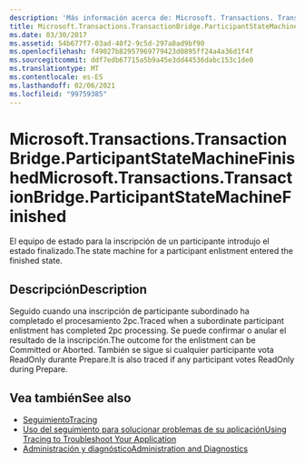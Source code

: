 ```yaml
---
description: 'Más información acerca de: Microsoft. Transactions. TransactionBridge. ParticipantStateMachineFinished'
title: Microsoft.Transactions.TransactionBridge.ParticipantStateMachineFinished
ms.date: 03/30/2017
ms.assetid: 54b677f7-03ad-40f2-9c5d-297a8ad9bf90
ms.openlocfilehash: f49027b82957969779423d0895ff24a4a36d1f4f
ms.sourcegitcommit: ddf7edb67715a5b9a45e3dd44536dabc153c1de0
ms.translationtype: MT
ms.contentlocale: es-ES
ms.lasthandoff: 02/06/2021
ms.locfileid: "99759385"
---
```

# <a name="microsofttransactionstransactionbridgeparticipantstatemachinefinished"></a><span data-ttu-id="86b78-103">Microsoft.Transactions.TransactionBridge.ParticipantStateMachineFinished</span><span class="sxs-lookup"><span data-stu-id="86b78-103">Microsoft.Transactions.TransactionBridge.ParticipantStateMachineFinished</span></span>

<span data-ttu-id="86b78-104">El equipo de estado para la inscripción de un participante introdujo el estado finalizado.</span><span class="sxs-lookup"><span data-stu-id="86b78-104">The state machine for a participant enlistment entered the finished state.</span></span>  
  
## <a name="description"></a><span data-ttu-id="86b78-105">Descripción</span><span class="sxs-lookup"><span data-stu-id="86b78-105">Description</span></span>  

 <span data-ttu-id="86b78-106">Seguido cuando una inscripción de participante subordinado ha completado el procesamiento 2pc.</span><span class="sxs-lookup"><span data-stu-id="86b78-106">Traced when a subordinate participant enlistment has completed 2pc processing.</span></span> <span data-ttu-id="86b78-107">Se puede confirmar o anular el resultado de la inscripción.</span><span class="sxs-lookup"><span data-stu-id="86b78-107">The outcome for the enlistment can be Committed or Aborted.</span></span> <span data-ttu-id="86b78-108">También se sigue si cualquier participante vota ReadOnly durante Prepare.</span><span class="sxs-lookup"><span data-stu-id="86b78-108">It is also traced if any participant votes ReadOnly during Prepare.</span></span>  
  
## <a name="see-also"></a><span data-ttu-id="86b78-109">Vea también</span><span class="sxs-lookup"><span data-stu-id="86b78-109">See also</span></span>

- [<span data-ttu-id="86b78-110">Seguimiento</span><span class="sxs-lookup"><span data-stu-id="86b78-110">Tracing</span></span>](index.md)
- [<span data-ttu-id="86b78-111">Uso del seguimiento para solucionar problemas de su aplicación</span><span class="sxs-lookup"><span data-stu-id="86b78-111">Using Tracing to Troubleshoot Your Application</span></span>](using-tracing-to-troubleshoot-your-application.md)
- [<span data-ttu-id="86b78-112">Administración y diagnóstico</span><span class="sxs-lookup"><span data-stu-id="86b78-112">Administration and Diagnostics</span></span>](../index.md)
